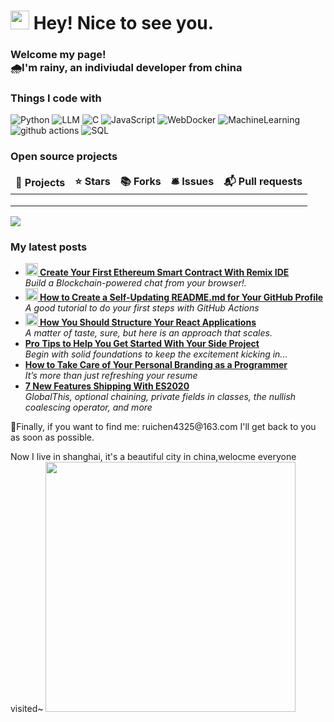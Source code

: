<h1><img src="https://emojis.slackmojis.com/emojis/images/1531849430/4246/blob-sunglasses.gif?1531849430" width="30"/> Hey! Nice to see you.</h1>

<p><h3>Welcome my page!</br>🌧I'm rainy, an indiviudal developer from china <img src="https://github.com/riannyway/riannyway/assets/149923757/19f11cad-2eba-4269-ac38-eefa5d9d0fe4" width="14"/></h3> 

<h3>Things I code with</h3>
<p>
   <img alt="Python" src="https://img.shields.io/badge/-Python-45b8d8?style=flat-square&logo=python&logoColor=white" />
   <img alt="LLM" src="https://img.shields.io/badge/-LLM-8DD6F9?style=flat-square&logo=webpack&logoColor=white" /> 
   <img alt="C" src="https://img.shields.io/badge/-C-46a2f1?style=flat-square&logo=C&logoColor=white" />
   <img alt="JavaScript" src="https://img.shields.io/badge/-JavaScript-2088FF?style=flat-square&logo=JavaScript&logoColor=white" />
   <img alt="WebDocker" src="https://img.shields.io/badge/-WebDocker-1a73e8?style=flat-square&logo=docker&logoColor=white" />
   <img alt="MachineLearning" src="https://img.shields.io/badge/-MachineLearning-007ACC?style=flat-square&logo=coder&logoColor=white" />
   <img alt="github actions" src="https://img.shields.io/badge/-Github_Actions-2088FF?style=flat-square&logo=github-actions&logoColor=white" />
   <img alt="SQL" src="https://img.shields.io/badge/-SQL-ea2845?style=flat-square&logo=salla&logoColor=white" />
</p>
<h3>Open source projects</h3>
<table>
  <thead align="center">
    <tr border: none;>
      <td><b>🎁 Projects</b></td>
      <td><b>⭐ Stars</b></td>
      <td><b>📚 Forks</b></td>
      <td><b>🛎 Issues</b></td>
      <td><b>📬 Pull requests</b></td>
    </tr>
  </thead>
  <tbody>
    <tr>
      <td><a ><b></b></a></td>
      <td></td>
      <td></td>
      <td></td>
      <td></td>
    </tr>
	  <tr>
      <td></b></a></td>
      <td></td>
      <td></td>
      <td></td>
      <td></td>
    </tr>
    <tr>
      <td></b></a></td>
      <td></td>
      <td></td>
      <td></td>
      <td></td>
    </tr>
  </tbody>
</table>
<img src="https://raw.githubusercontent.com/<riannyway>/<transformer-bulid>/<Transformer>"/>
<h3>My latest posts</h3>
<ul>
  <li><a href="https://medium.com/better-programming/create-your-first-ethereum-smart-contract-with-remix-ide-667e46e81901"><b><img src="https://emojipedia-us.s3.dualstack.us-west-1.amazonaws.com/thumbs/240/apple/237/fire_1f525.png" width="20" alt="new" /> Create Your First Ethereum Smart Contract With Remix IDE</b></a><br/><i>Build a Blockchain-powered chat from your browser!.</i></li>
  <li><a href="https://medium.com/@th.guibert/how-to-create-a-self-updating-readme-md-for-your-github-profile-f8b05744ca91"><b><img src="https://emojipedia-us.s3.dualstack.us-west-1.amazonaws.com/thumbs/240/apple/237/fire_1f525.png" width="20" alt="new" /> How to Create a Self-Updating README.md for Your GitHub Profile</b></a><br/><i>A good tutorial to do your first steps with GitHub Actions</i></li>
    <li><a href="https://medium.com/better-programming/how-you-should-structure-your-react-applications-e7dd32375a98"><b><img src="https://emojipedia-us.s3.dualstack.us-west-1.amazonaws.com/thumbs/240/apple/237/fire_1f525.png" width="20" alt="new" /> How You Should Structure Your React Applications</b></a><br/><i>A matter of taste, sure, but here is an approach that scales.</i></li>
  <li><a href="https://medium.com/better-programming/pro-tips-to-help-you-get-started-with-your-side-project-15d01b76e0d8"><b>Pro Tips to Help You Get Started With Your Side Project</b></a><br/><i>Begin with solid foundations to keep the excitement kicking in...</i></li>
  <li><a href="https://medium.com/better-programming/how-to-take-care-of-your-personal-branding-as-a-programmer-2d3aeba56cb9"><b>How to Take Care of Your Personal Branding as a Programmer</b></a><br/><i>It’s more than just refreshing your resume</i></li>
  <li><a href="https://medium.com/better-programming/8-new-features-shipping-with-es2020-7a2721f710fb"><b>7 New Features Shipping With ES2020</b></a><br/><i>GlobalThis, optional chaining, private fields in classes, the nullish coalescing operator, and more</i></li>
</ul>
</p>📧Finally, if you want to find me: ruichen4325@163.com  I'll get back to you as soon as possible.
</p>Now I live in shanghai, it's a beautiful city in china,welocme everyone visited~
<img src="02857a2df821c890ff10fe29092a9d0.png" width="400"/>
